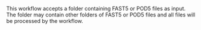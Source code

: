 This workflow accepts a folder containing FAST5 or POD5 files as input.
The folder may contain other folders of FAST5 or POD5 files and all files will be processed by the workflow.

